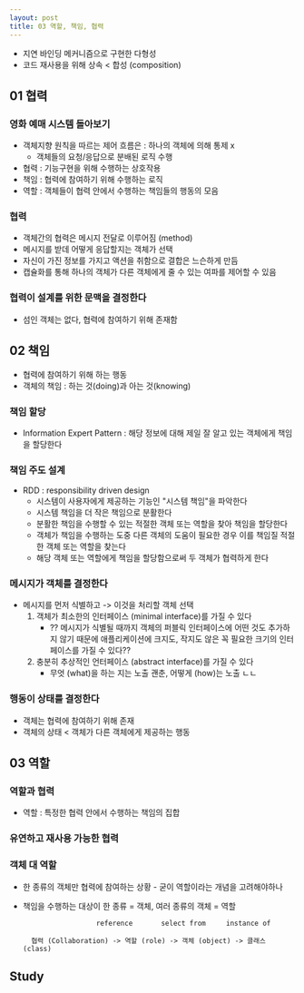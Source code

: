 ```yaml
---
layout: post
title: 03 역할, 책임, 협력
---
```


- 지연 바인딩 메커니즘으로 구현한 다형성
- 코드 재사용을 위해 상속 < 합성 (composition)
## 01 협력
### 영화 예매 시스템 돌아보기
- 객체지향 원칙을 따르는 제어 흐름은 : 하나의 객체에 의해 통제 x
  - 객체들의 요청/응답으로 분배된 로직 수행
- 협력 : 기능구현을 위해 수행하는 상호작용
- 책임 : 협력에 참여하기 위해 수행하는 로직
- 역할 : 객체들이 협력 안에서 수행하는 책임들의 행동의 모음

### 협력
- 객체간의 협력은 메시지 전달로 이루어짐 (method)
- 메시지를 받데 어떻게 응답할지는 객체가 선택
- 자신이 가진 정보를 가지고 액션을 취함으로 결합은 느슨하게 만듬
- 캡슐화를 통해 하나의 객체가 다른 객체에게 줄 수 있는 여파를 제어할 수 있음

### 협력이 설계를 위한 문맥을 결정한다
- 섬인 객체는 없다, 협력에 참여하기 위해 존재함

## 02 책임
- 협력에 참여하기 위해 하는 행동
- 객체의 책임 : 하는 것(doing)과 아는 것(knowing)

### 책임 할당
- Information Expert Pattern : 해당 정보에 대해 제일 잘 알고 있는 객체에게 책임을 할당한다

### 책임 주도 설계
- RDD : responsibility driven design
  - 시스템이 사용자에게 제공하는 기능인 "시스템 책임"을 파악한다
  - 시스템 책임을 더 작은 책임으로 분활한다
  - 분활한 책임을 수행할 수 있는 적절한 객체 또는 역할을 찾아 책임을 할당한다
  - 객체가 책임을 수행하는 도중 다른 객체의 도움이 필요한 경우 이를 책임질 적절한 객체 또는 역할을 찾는다
  - 해당 객체 또는 역할에게 책임을 할당함으로써 두 객체가 협력하게 한다

### 메시지가 객체를 결정한다
- 메시지를 먼저 식별하고 -> 이것을 처리할 객체 선택
    1. 객체가 최소한의 인터페이스 (minimal interface)를 가질 수 있다
        - ?? 메시지가 식별될 때까지 객체의 퍼블릭 인터페이스에 어떤 것도 추가하지 않기 때문에 애플리케이션에 크지도, 작지도 않은 꼭 필요한 크기의 인터페이스를 가질 수 있다??
    2. 충분히 추상적인 언터페이스 (abstract interface)를 가질 수 있다
        - 무엇 (what)을 하는 지는 노출 괜춘, 어떻게 (how)는 노출 ㄴㄴ

### 행동이 상태를 결정한다
- 객체는 협력에 참여하기 위해 존재
- 객체의 상태 < 객체가 다른 객체에게 제공하는 행동

## 03 역할
### 역할과 협력
- 역할 : 특정한 협력 안에서 수행하는 책임의 집합

### 유연하고 재사용 가능한 협력
### 객체 대 역할
- 한 종류의 객체만 협력에 참여하는 상황 - 굳이 역할이라는 개념을 고려해야하나
- 책임을 수행하는 대상이 한 종류 = 객체, 여러 종류의 객체 = 역할

                        reference       select from     instance of
        
        협력 (Collaboration) -> 역할 (role) -> 객체 (object) -> 클래스 (class)


## Study
